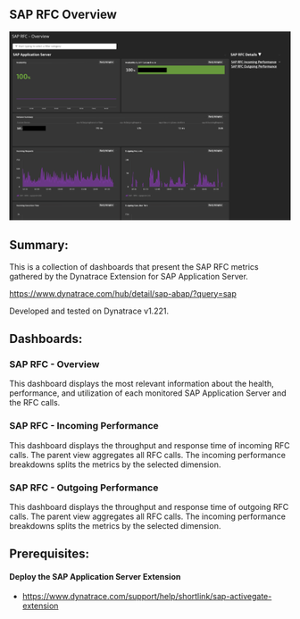 ## SAP RFC Overview
![SAP RFC Overview](https://raw.githubusercontent.com/popecruzdt/BizOpsConfiguratorPacks/main/screenshots/SAP_RFC_Overview_screenshot.png)

## Summary:
This is a collection of dashboards that present the SAP RFC metrics gathered by the Dynatrace Extension for SAP Application Server.

https://www.dynatrace.com/hub/detail/sap-abap/?query=sap

Developed and tested on Dynatrace v1.221.

## Dashboards:
### SAP RFC - Overview
This dashboard displays the most relevant information about the health, performance, and utilization of each monitored SAP Application Server and the RFC calls.

### SAP RFC - Incoming Performance
This dashboard displays the throughput and response time of incoming RFC calls.  The parent view aggregates all RFC calls.  The incoming performance breakdowns splits the metrics by the selected dimension.

### SAP RFC - Outgoing Performance
This dashboard displays the throughput and response time of outgoing RFC calls.  The parent view aggregates all RFC calls.  The incoming performance breakdowns splits the metrics by the selected dimension.

## Prerequisites:
#### Deploy the SAP Application Server Extension
  * https://www.dynatrace.com/support/help/shortlink/sap-activegate-extension
